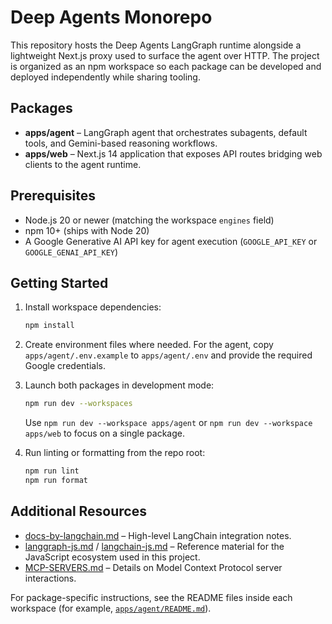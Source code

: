 # Deep Agents Monorepo

This repository hosts the Deep Agents LangGraph runtime alongside a lightweight Next.js proxy used to surface the agent over HTTP. The project is organized as an npm workspace so each package can be developed and deployed independently while sharing tooling.

## Packages

- **apps/agent** – LangGraph agent that orchestrates subagents, default tools, and Gemini-based reasoning workflows.
- **apps/web** – Next.js 14 application that exposes API routes bridging web clients to the agent runtime.

## Prerequisites

- Node.js 20 or newer (matching the workspace `engines` field)
- npm 10+ (ships with Node 20)
- A Google Generative AI API key for agent execution (`GOOGLE_API_KEY` or `GOOGLE_GENAI_API_KEY`)

## Getting Started

1. Install workspace dependencies:

   ```bash
   npm install
   ```

2. Create environment files where needed. For the agent, copy `apps/agent/.env.example` to `apps/agent/.env` and provide the required Google credentials.

3. Launch both packages in development mode:

   ```bash
   npm run dev --workspaces
   ```

   Use `npm run dev --workspace apps/agent` or `npm run dev --workspace apps/web` to focus on a single package.

4. Run linting or formatting from the repo root:

   ```bash
   npm run lint
   npm run format
   ```

## Additional Resources

- [docs-by-langchain.md](docs-by-langchain.md) – High-level LangChain integration notes.
- [langgraph-js.md](langgraph-js.md) / [langchain-js.md](langchain-js.md) – Reference material for the JavaScript ecosystem used in this project.
- [MCP-SERVERS.md](MCP-SERVERS.md) – Details on Model Context Protocol server interactions.

For package-specific instructions, see the README files inside each workspace (for example, [`apps/agent/README.md`](apps/agent/README.md)).
